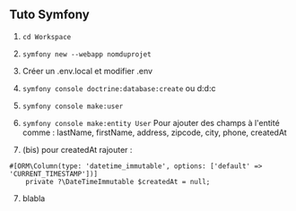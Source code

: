 ## Tuto Symfony

1. ```cd Workspace```

2. ```symfony new --webapp nomduprojet```

3. Créer un .env.local et modifier .env

4. ```symfony console doctrine:database:create``` ou d:d:c

5. ```symfony console make:user```

6. ```symfony console make:entity User```
Pour ajouter des champs à l'entité comme :
lastName, firstName, address, zipcode, city, phone, createdAt

6. (bis) pour createdAt rajouter :
```
#[ORM\Column(type: 'datetime_immutable', options: ['default' => 'CURRENT_TIMESTAMP'])]
    private ?\DateTimeImmutable $createdAt = null;
```

7. blabla
